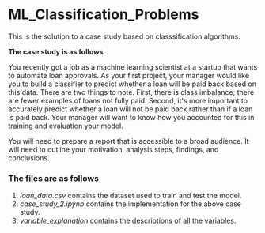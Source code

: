 # ML_Classification_Problems
This is the solution to a case study based on classsification algorithms.

**The case study is as follows**

You recently got a job as a machine learning scientist at a startup that wants to automate loan approvals. As your first project, your manager would like you to build a classifier to predict whether a loan will be paid back based on this data. There are two things to note. First, there is class imbalance; there are fewer examples of loans not fully paid. Second, it's more important to accurately predict whether a loan will not be paid back rather than if a loan is paid back. Your manager will want to know how you accounted for this in training and evaluation your model.

You will need to prepare a report that is accessible to a broad audience. It will need to outline your motivation, analysis steps, findings, and conclusions.

### The files are as follows
1. *loan_data.csv* contains the dataset used to train and test the model.
2. *case_study_2.ipynb* contains the implementation for the above case study.
3. *variable_explanation* contains the descriptions of all the variables.
